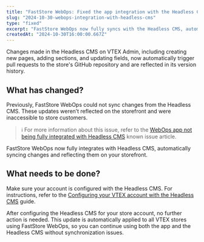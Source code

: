```yaml
---
title: "FastStore WebOps: Fixed the app integration with the Headless CMS"
slug: "2024-10-30-webops-integration-with-headless-cms"
type: "fixed"
excerpt: "FastStore WebOps now fully syncs with the Headless CMS, automatically deploying updates to your store."
createdAt: "2024-10-30T16:00:00.667Z"
---
```


Changes made in the Headless CMS on VTEX Admin, including creating new pages, adding sections, and updating fields, now automatically trigger pull requests to the store's GitHub repository and are reflected in its version history.

## What has changed?

Previously, FastStore WebOps could not sync changes from the Headless CMS. These updates weren’t reflected on the storefront and were inaccessible to store customers.

> ℹ️ For more information about this issue, refer to the [WebOps app not being fully integrated with Headless CMS](https://help.vtex.com/known-issues/webops-app-is-not-fully-integrated-with-headless-cms--577fIocKB9BYYCOkN9dZfW) known issue article.

FastStore WebOps now fully integrates with Headless CMS, automatically syncing changes and reflecting them on your storefront.

## What needs to be done?

Make sure your account is configured with the Headless CMS. For instructions, refer to the [Configuring your VTEX account with the Headless CMS](https://developers.vtex.com/docs/guides/faststore/headless-cms-1-configuring-the-vtex-account#instructions) guide.

After configuring the Headless CMS for your store account, no further action is needed. This update is automatically applied to all VTEX stores using FastStore WebOps, so you can continue using both the app and the Headless CMS without synchronization issues.
